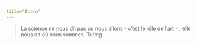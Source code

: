 ```yaml
---
title="Intro"
---
```


>La science ne nous dit pas où nous allons - c’est le rôle de l’art - ; elle nous dit où nous sommes. Turing
